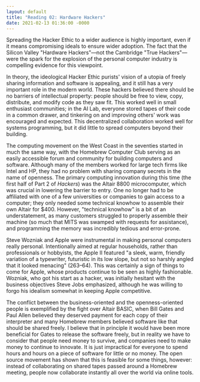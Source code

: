 ```yaml
--- 
layout: default
title: "Reading 02: Hardware Hackers"
date: 2021-02-13 01:36:00 -0000
--- 
```


Spreading the Hacker Ethic to a wider audience is highly important, even if it means compromising ideals to ensure wider adoption. The fact that the Silicon Valley "Hardware Hackers"—not the Cambridge "True Hackers"—were the spark for the explosion of the personal computer industry is compelling evidence for this viewpoint.

In theory, the ideological Hacker Ethic purists' vision of a utopia of freely sharing information and software is appealing, and it still has a very important role in the modern world. These hackers believed there should be no barriers of intellectual property: people should be free to view, copy, distribute, and modify code as they saw fit. This worked well in small enthusiast communities; in the AI Lab, everyone stored tapes of their code in a common drawer, and tinkering on and improving others' work was encouraged and expected. This decentralized collaboration worked well for systems programming, but it did little to spread computers beyond their building.

The computing movement on the West Coast in the seventies started in much the same way, with the Homebrew Computer Club serving as an easily accessible forum and community for building computers and software. Although many of the members worked for large tech firms like Intel and HP, they had no problem with sharing company secrets in the name of openness. The primary computing innovation during this time (the first half of Part 2 of *Hackers*) was the Altair 8800 microcomputer, which was crucial in lowering the barrier to entry. One no longer had to be affiliated with one of a few universities or companies to gain access to a computer; they only needed some technical knowhow to assemble their own Altair for $400. However, "technical knowhow" is a bit of an understatement, as many customers struggled to properly assemble their machine (so much that MITS was swamped with requests for assistance), and programming the memory was incredibly tedious and error-prone.

Steve Wozniak and Apple were instrumental in making personal computers really personal. Intentionally aimed at regular households, rather than professionals or hobbyists, the Apple II featured "a sleek, warm, friendly variation of a typewriter, futuristic in its low slope, but not so harshly angled that it looked menacing" (263–64). This was certainly a sign of things to come for Apple, whose products continue to be seen as highly fashionable. Wozniak, who got his start as a hacker, was initially hesitant with the business objectives Steve Jobs emphasized, although he was willing to forgo his idealism somewhat in keeping Apple competitive.

The conflict between the business-oriented and the openness-oriented people is exemplified by the fight over Altair BASIC, when Bill Gates and Paul Allen believed they deserved payment for each copy of their interpreter and many Homebrew members believed software like that should be shared freely. I believe that in principle it would have been more beneficial for Gates to release the software freely, but in reality we have to consider that people need money to survive, and companies need to make money to continue to innovate. It is just impractical for everyone to spend hours and hours on a piece of software for little or no money. The open source movement has shown that this is feasible for some things, however: instead of collaborating on shared tapes passed around a Homebrew meeting, people now collaborate instantly all over the world via online tools.
